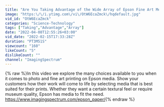 ```yaml
---
title: "Are You Taking Advantage of the Wide Array of Epson Fine Art Media Available?"
image: "https:\/\/i.ytimg.com\/vi\/OtW6EcaZmck\/hqdefault.jpg"
vid_id: "OtW6EcaZmck"
categories: "Science-Technology"
tags: ["Taking","Advantage","Array"]
date: "2022-04-08T12:55:26+03:00"
vid_date: "2022-02-15T17:33:28Z"
duration: "PT3M51S"
viewcount: "160"
likeCount: "5"
dislikeCount: ""
channel: "ImagingSpectrum"
---
```

{% raw %}In this video we explore the many choices available to you when it comes to photo and fine art printing on Epson media. Show your customers how their work will come to life by selecting media that is best suited for their prints. Whether they want a certain textural feel or require museum quality, Epson has media to fit the need.<br /><a rel="nofollow" target="blank" href="https://www.imagingspectrum.com/epson_paper/">https://www.imagingspectrum.com/epson_paper/</a>{% endraw %}
